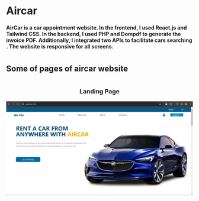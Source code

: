 # Aircar
#### AirCar is a car appointment website. In the frontend, I used React.js and Tailwind CSS. In the backend, I used PHP and Dompdf to generate the invoice PDF. Additionally, I integrated two APIs to facilitate cars searching . The website is responsive for all screens.
#
## Some of pages of aircar website
#
### <div align="center"> Landing Page </div>
![landing_page](aircarImgsPages/landing.png)
